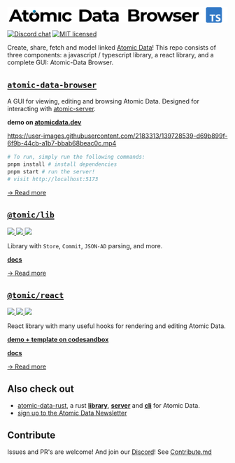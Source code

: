 ![Atomic Data Browser](./logo.svg)

[![Discord chat][discord-badge]][discord-url]
[![MIT licensed](https://img.shields.io/badge/license-MIT-blue.svg)](./LICENSE)

Create, share, fetch and model linked [Atomic Data](https://atomicdata.dev)!
This repo consists of three components: a javascript / typescript library, a react library, and a complete GUI: Atomic-Data Browser.

## [`atomic-data-browser`](data-browser/README.md)

A GUI for viewing, editing and browsing Atomic Data.
Designed for interacting with [atomic-server](https://github.com/atomicdata-dev/atomic-data-rust/).

**demo on [atomicdata.dev](https://atomicdata.dev)**

https://user-images.githubusercontent.com/2183313/139728539-d69b899f-6f9b-44cb-a1b7-bbab68beac0c.mp4

```sh
# To run, simply run the following commands:
pnpm install # install dependencies
pnpm start # run the server!
# visit http://localhost:5173
```

[→ Read more](data-browser/README.md)

## [`@tomic/lib`](lib/README.md)

<a href="https://www.npmjs.com/package\/@tomic/lib" target="_blank">
  <img src="https://img.shields.io/npm/v/@tomic/lib?color=cc3534" />
</a>
<a href="https://www.npmjs.com/package/@tomic/lib" target="_blank">
  <img src="https://img.shields.io/npm/dm/@tomic/lib?color=%2344cc10" />
</a>
<a href="https://bundlephobia.com/result?p=@tomic/lib" target="_blank">
  <img src="https://badgen.net/bundlephobia/minzip/@tomic/lib">
</a>

Library with `Store`, `Commit`, `JSON-AD` parsing, and more.

[**docs**](https://atomicdata-dev.github.io/atomic-data-browser/docs/modules/_tomic_lib.html)

[→ Read more](lib/README.md)

## [`@tomic/react`](react/README.md)

<a href="https://www.npmjs.com/package/@tomic/react" target="_blank">
  <img src="https://img.shields.io/npm/v/@tomic/react?color=cc3534" />
</a>
<a href="https://www.npmjs.com/package/@tomic/react" target="_blank">
  <img src="https://img.shields.io/npm/dm/@tomic/react?color=%2344cc10" />
</a>
<a href="https://bundlephobia.com/result?p=@tomic/react" target="_blank">
  <img src="https://badgen.net/bundlephobia/minzip/@tomic/react">
</a>


React library with many useful hooks for rendering and editing Atomic Data.

[**demo + template on codesandbox**](https://codesandbox.io/s/atomic-data-react-template-4y9qu?file=/src/MyResource.tsx:0-1223)

[**docs**](https://atomicdata-dev.github.io/atomic-data-browser/docs/modules/_tomic_react.html)

[→ Read more](react/README.md)

## Also check out

- [atomic-data-rust](https://github.com/atomicdata-dev/atomic-data-rs), a rust [**library**](https://crates.io/crates/atomic-lib), [**server**](https://crates.io/crates/atomic-server) and [**cli**](https://crates.io/crates/atomic-cli) for Atomic Data.
- [sign up to the Atomic Data Newsletter](http://eepurl.com/hHcRA1)

## Contribute

Issues and PR's are welcome!
And join our [Discord][discord-url]!
See [Contribute.md](CONTRIBUTE.md)

[discord-badge]: https://img.shields.io/discord/723588174747533393.svg?logo=discord
[discord-url]: https://discord.gg/a72Rv2P
